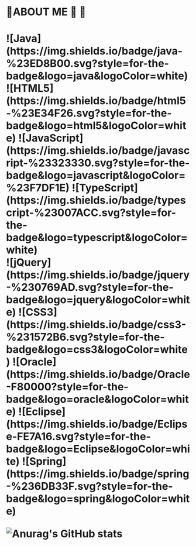 
<!---
- 👋 Hi, I’m @kimsr9210
- 👀 I’m interested in ...
- 🌱 I’m currently learning ...
- 💞️ I’m looking to collaborate on ...
- 
- 📫 How to reach me ...

kimsr9210/kimsr9210 is a ✨ special ✨ repository because its `README.md` (this file) appears on your GitHub profile.
You can click the Preview link to take a look at your changes.
--->
<h1>🧡ABOUT ME 👀 💛<h1/>
![Java](https://img.shields.io/badge/java-%23ED8B00.svg?style=for-the-badge&logo=java&logoColor=white)
![HTML5](https://img.shields.io/badge/html5-%23E34F26.svg?style=for-the-badge&logo=html5&logoColor=white)
![JavaScript](https://img.shields.io/badge/javascript-%23323330.svg?style=for-the-badge&logo=javascript&logoColor=%23F7DF1E)
![TypeScript](https://img.shields.io/badge/typescript-%23007ACC.svg?style=for-the-badge&logo=typescript&logoColor=white)<br/>
![jQuery](https://img.shields.io/badge/jquery-%230769AD.svg?style=for-the-badge&logo=jquery&logoColor=white)
![CSS3](https://img.shields.io/badge/css3-%231572B6.svg?style=for-the-badge&logo=css3&logoColor=white)
![Oracle](https://img.shields.io/badge/Oracle-F80000?style=for-the-badge&logo=oracle&logoColor=white)
![Eclipse](https://img.shields.io/badge/Eclipse-FE7A16.svg?style=for-the-badge&logo=Eclipse&logoColor=white)
![Spring](https://img.shields.io/badge/spring-%236DB33F.svg?style=for-the-badge&logo=spring&logoColor=white)

![Anurag's GitHub stats](https://github-readme-stats.vercel.app/api?username=kimsr9210&show_icons=true&theme=graywhite)

